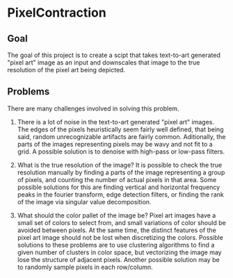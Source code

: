 # PixelContraction
## Goal
The goal of this project is to create a scipt that takes text-to-art generated "pixel art" image as an input and downscales that image to the true resolution of the pixel art being depicted.

## Problems
There are many challenges involved in solving this problem.

1. There is a lot of noise in the text-to-art generated "pixel art" images. The edges of the pixels heuristically seem fairly well defined, that being said, random unrecognizable artifacts are fairly common. Aditionally, the parts of the images representing pixels may be wavy and not fit to a grid. A possible solution is to denoise with high-pass or low-pass filters.

2. What is the true resolution of the image? It is possible to check the true resolution manually by finding a parts of the image representing a group of pixels, and counting the number of actual pixels in that area. Some possible solutions for this are finding vertical and horizontal frequency peaks in the fourier transform, edge detection filters, or finding the rank of the image via singular value decomposition.

3. What should the color pallet of the image be? Pixel art images have a small set of colors to select from, and small variations of color should be avoided between pixels. At the same time, the distinct features of the pixel art image should not be lost when discretizing the colors. Possible solutions to these problems are to use clustering algorithms to find a given number of clusters in color space, but vectorizing the image may lose the structure of adjacent pixels. Another possible solution may be to randomly sample pixels in each row/column.

